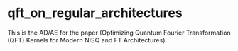 # qft_on_regular_architectures
This is the AD/AE for the paper (Optimizing Quantum Fourier Transformation (QFT)  Kernels  for Modern NISQ and FT Architectures)
